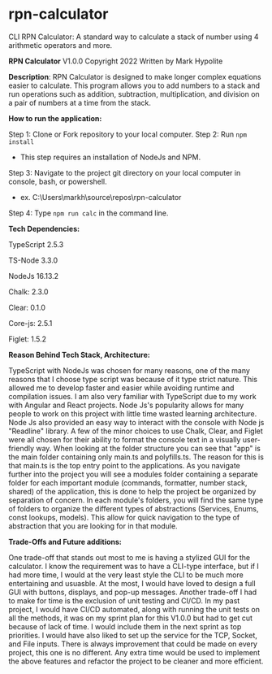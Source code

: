 # rpn-calculator
CLI RPN Calculator:  A standard way to calculate a stack of number using 4 arithmetic operators and more.

**RPN Calculator**
V1.0.0 Copyright 2022 
Written by Mark Hypolite

**Description**:
RPN Calculator is designed to make longer complex equations easier to calculate.
This program allows you to add numbers to a stack and run operations such as addition, subtraction, multiplication, and division 
on a pair of numbers at a time from the stack.

**How to run the application:** 

Step 1: Clone or Fork repository to your local computer.
Step 2: Run `npm install`
- This step requires an installation of NodeJs and NPM.

Step 3: Navigate to the project git directory on your local computer in console, bash, or powershell.
- ex. C:\Users\markh\source\repos\rpn-calculator

Step 4: Type `npm run calc` in the command line. 

**Tech Dependencies:**

TypeScript 2.5.3

TS-Node 3.3.0

NodeJs 16.13.2

Chalk: 2.3.0

Clear: 0.1.0

Core-js: 2.5.1

Figlet: 1.5.2


**Reason Behind Tech Stack, Architecture:** 

TypeScript with NodeJs was chosen for many reasons, one of the many reasons that I choose type script was because of it type strict nature.  This allowed me to develop faster and easier while avoiding runtime and compilation issues. I am also very familiar with TypeScript due to my work with Angular and React projects. Node Js's popularity allows for many people to work on this project with little time wasted learning architecture. Node Js also provided an easy way to interact with the console with Node js "Readline" library. A few of the minor choices to use Chalk, Clear, and Figlet were all chosen for their ability to format the console text in a visually user-friendly way. When looking at the folder structure you can see that "app" is the main folder containing only main.ts and polyfills.ts. The reason for this is that main.ts is the top entry point to the applications.  As you navigate further into the project you will see a modules folder containing a separate folder for each important module (commands, formatter, number stack, shared) of the application, this is done to help the project be organized by separation of concern. In each module's folders, you will find the same type of folders to organize the different types of abstractions (Services, Enums, const lookups, models). This allow for quick navigation to the type of abstraction that you are looking for in that module.

**Trade-Offs and Future additions:**

One trade-off that stands out most to me is having a stylized GUI for the calculator. I know the requirement was to have a CLI-type interface, but if I had more time, I would at the very least style the CLI to be much more entertaining and usuasble. At the most, I would have loved to design a full GUI with buttons, displays, and pop-up messages. Another trade-off I had to make for time is the exclusion of unit testing and CI/CD. In my past project, I would have CI/CD automated, along with running the unit tests on all the methods, it was on my sprint plan for this V1.0.0 but had to get cut because of lack of time. I would include them in the next sprint as top priorities. I would have also liked to set up the service for the TCP, Socket, and File inputs. There is always improvement that could be made on every project, this one is no different. Any extra time would be used to implement the above features and refactor the project to be cleaner and more efficient. 
